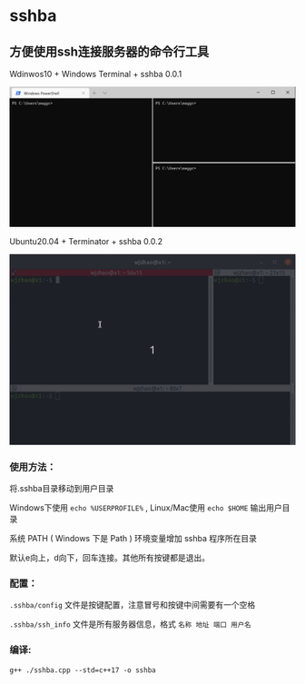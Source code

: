 # sshba

## 方便使用ssh连接服务器的命令行工具

Wdinwos10 + Windows Terminal + sshba 0.0.1

![image](https://raw.githubusercontent.com/maggch97/sshba/master/img/GIF2020-6-7%208-01-10.gif)

Ubuntu20.04 + Terminator + sshba 0.0.2

![image](https://raw.githubusercontent.com/maggch97/sshba/master/img/GIF2020-06-07-15-28.gif)

### 使用方法：

将.sshba目录移动到用户目录 

Windows下使用 `echo %USERPROFILE%` , Linux/Mac使用 `echo $HOME` 输出用户目录

系统 PATH ( Windows 下是 Path ) 环境变量增加 sshba 程序所在目录

默认e向上，d向下，回车连接。其他所有按键都是退出。

### 配置：

`.sshba/config` 文件是按键配置，注意冒号和按键中间需要有一个空格

`.sshba/ssh_info` 文件是所有服务器信息，格式 `名称 地址 端口 用户名` 


### 编译:
```
g++ ./sshba.cpp --std=c++17 -o sshba
```


